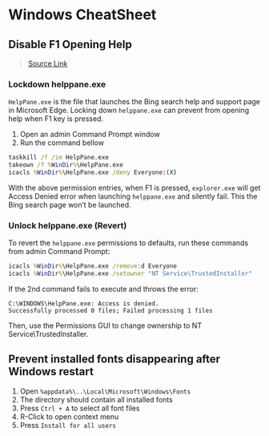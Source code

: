 # Windows CheatSheet

## Disable F1 Opening Help

> [Source Link](https://www.winhelponline.com/blog/disable-f1-key-help-windows-10/)

### Lockdown helppane.exe

`HelpPane.exe` is the file that launches the Bing search help and support page in Microsoft Edge.
Locking down `helppane.exe` can prevent from opening help when F1 key is pressed.

1. Open an admin Command Prompt window
2. Run the command bellow

```cmd
taskkill /f /im HelpPane.exe
takeown /f %WinDir%\HelpPane.exe
icacls %WinDir%\HelpPane.exe /deny Everyone:(X)
```

With the above permission entries, when F1 is pressed, `explorer.exe` will get Access Denied error when launching `helppane.exe` and silently fail.
This the Bing search page won’t be launched. 

### Unlock helppane.exe (Revert)

To revert the `helppane.exe` permissions to defaults, run these commands from admin Command Prompt:

```cmd
icacls %WinDir%\HelpPane.exe /remove:d Everyone
icacls %WinDir%\HelpPane.exe /setowner "NT Service\TrustedInstaller"
```

If the 2nd command fails to execute and throws the error:

```
C:\WINDOWS\HelpPane.exe: Access is denied.
Successfully processed 0 files; Failed processing 1 files
```

Then, use the Permissions GUI to change ownership to NT Service\TrustedInstaller.

## Prevent installed fonts disappearing after Windows restart

1. Open `%appdata%\..\Local\Microsoft\Windows\Fonts`
  1. The directory should contain all installed fonts
2. Press `Ctrl + A` to select all font files
3. R-Click to open context menu
4. Press `Install for all users`

